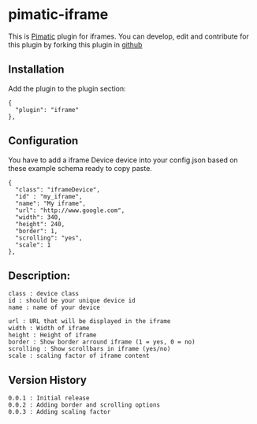 pimatic-iframe
=======================

This is [Pimatic](http://pimatic.org) plugin for iframes.
You can develop, edit and contribute for this plugin by forking this plugin in [github](https://github.com/Oitzu/pimatic-iframe)

Installation
-------------
Add the plugin to the plugin section:

    {
      "plugin": "iframe"
    },

Configuration
-------------

You have to add a iframe Device device into your config.json based on these example schema ready to copy paste.

    {
      "class": "iframeDevice",
      "id" : "my_iframe",
      "name": "My iframe",
      "url": "http://www.google.com",
      "width": 340,
      "height": 240,
      "border": 1,
      "scrolling": "yes",
      "scale": 1
    },

Description:
-------------

    class : device class
    id : should be your unique device id
    name : name of your device

    url : URL that will be displayed in the iframe
    width : Width of iframe
    height : Height of iframe
    border : Show border arround iframe (1 = yes, 0 = no)
    scrolling : Show scrollbars in iframe (yes/no)
    scale : scaling factor of iframe content

Version History
---------------
    0.0.1 : Initial release
    0.0.2 : Adding border and scrolling options
    0.0.3 : Adding scaling factor